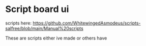 # Script board ui
scripts here: https://github.com/WhitewingedAsmodeus/scripts-salfree/blob/main/Manual%20scripts

These are scripts either ive made or others have
